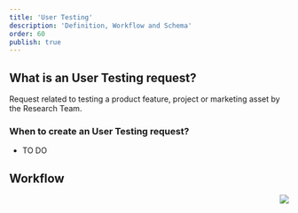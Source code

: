 ```yaml
---
title: 'User Testing'
description: 'Definition, Workflow and Schema'
order: 60
publish: true
---
```


## What is an User Testing request?

Request related to testing a product feature, project or marketing asset by the Research Team.

### When to create an User Testing request?

- TO DO


## Workflow

<Image
	src="/images/handbook/tools/jira/user-testing-workflow.png"
	align="right"
	size="small"
	caption="User Testing workflow"
	margin="4rem -2rem 0 4rem"
	rounded
	dropShadow
/>
